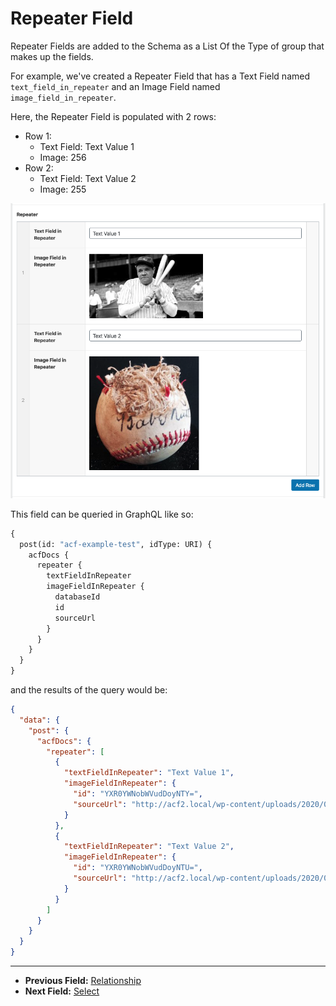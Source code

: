# Repeater Field

Repeater Fields are added to the Schema as a List Of the Type of group that makes up the fields.

For example, we've created a Repeater Field that has a Text Field named `text_field_in_repeater` and an Image Field named `image_field_in_repeater`.

Here, the Repeater Field is populated with 2 rows:
- Row 1:
	- Text Field: Text Value 1
	- Image: 256
- Row 2:
	- Text Field: Text Value 2
	- Image: 255

![Repeater field in the Edit Post screen](../img/repeater-field-input.png?raw=true)

This field can be queried in GraphQL like so:

```graphql
{
  post(id: "acf-example-test", idType: URI) {
    acfDocs {
      repeater {
        textFieldInRepeater
        imageFieldInRepeater {
          databaseId
          id
          sourceUrl
        }
      }
    }
  }
}
```

and the results of the query would be:

```json
{
  "data": {
    "post": {
      "acfDocs": {
        "repeater": [
          {
            "textFieldInRepeater": "Text Value 1",
            "imageFieldInRepeater": {
              "id": "YXR0YWNobWVudDoyNTY=",
              "sourceUrl": "http://acf2.local/wp-content/uploads/2020/02/babe-ruth.jpg"
            }
          },
          {
            "textFieldInRepeater": "Text Value 2",
            "imageFieldInRepeater": {
              "id": "YXR0YWNobWVudDoyNTU=",
              "sourceUrl": "http://acf2.local/wp-content/uploads/2020/02/babe-ruth-baseball-scaled.jpg"
            }
          }
        ]
      }
    }
  }
}
```

----

- **Previous Field:** [Relationship](./relationship.md)
- **Next Field:** [Select](./select.md)
